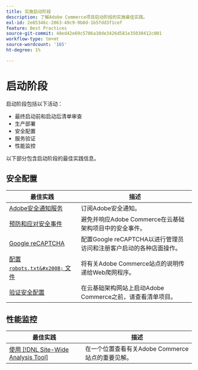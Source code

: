 ```yaml
---
title: 实施启动阶段
description: 了解Adobe Commerce项目启动阶段的实施最佳实践。
exl-id: 2e85346c-2063-49c9-9b8d-1b5fdd3f1cef
feature: Best Practices
source-git-commit: 48ed42e69c5786a10de3426d581e35030412c001
workflow-type: tm+mt
source-wordcount: '165'
ht-degree: 1%

---
```


# 启动阶段

启动阶段包括以下活动：

- 最终启动前和启动后清单审查
- 生产部署
- 安全配置
- 服务验证
- 性能监控

以下部分包含启动阶段的最佳实践信息。

## 安全配置

| 最佳实践 | 描述 |
|------------------------------------------------------------------------------------------------------------------------------------|---------------------------------------------------------------------------------------------------------------|
| [Adobe安全通知服务&#x200B;](https://www.adobe.com/subscription/adbeSecurityNotifications.html) | 订阅Adobe安全通知。 |
| [预防和应对安全事件](prevent-respond-security-incident.md) | 避免并响应Adobe Commerce在云基础架构项目中的安全事件。 |
| [Google reCAPTCHA](https://experienceleague.adobe.com/docs/commerce-admin/systems/security/captcha/security-google-recaptcha.html) | 配置Google reCAPTCHA以进行管理员访问和注册客户启动的各种店面操作。 |
| [配置 `robots.txt&#x200B;` 文件](robots-txt.md) | 将有关Adobe Commerce站点的说明传递给Web爬网程序。 |
| [验证安全配置](https://experienceleague.adobe.com/docs/commerce-cloud-service/user-guide/launch/checklist.html) | 在云基础架构网站上启动Adobe Commerce之前，请查看清单项目。 |

## 性能监控

| 最佳实践 | 描述 |
|------------------------------------------------------------------------------------------------------------------------------------------------|----------------------------------------------------------------------|
| [使用 [!DNL Site-Wide Analysis Tool]](../../../tools/site-wide-analysis-tool/intro.md#integrations-with-other-adobe-commerce-support-tools) | 在一个位置查看有关Adobe Commerce站点的重要见解。 |

